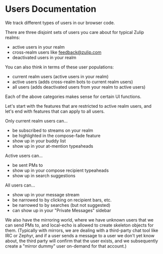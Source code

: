 # Users Documentation

We track different types of users in our browser code.

There are three disjoint sets of users you care about
for typical Zulip realms:

- active users in your realm
- cross-realm users like feedback@zulip.com
- deactivated users in your realm

You can also think in terms of these user populations:

- current realm users (active users in your realm)
- active users (adds cross-realm bots to current realm users)
- all users (adds deactivated users from your realm to active users)

Each of the above categories makes sense for certain UI functions.

Let's start with the features that are restricted to active realm
users, and let's end with features that can apply to all users.

Only current realm users can...
- be subscribed to streams on your realm
- be highlighted in the compose-fade feature
- show up in your buddy list
- show up in your at-mention typeaheads

Active users can...
- be sent PMs to
- show up in your compose recipient typeaheads
- show up in search suggestions

All users can...
- show up in your message stream
- be narrowed to by clicking on recipient bars, etc.
- be narrowed to by searches (but not suggested)
- can show up in your "Private Messages" sidebar

We also have the mirroring world, where we have unknown users
that we can send PMs to, and local-echo is allowed to create
skeleton objects for them.  (Typically with mirrors, we are
dealing with a third-party chat tool like IRC or Zephyr, and
if a user sends a message to a user we don't yet know about,
the third party will confirm that the user exists, and we
subsequently create a "mirror dummy" user on-demand for that
account.)

